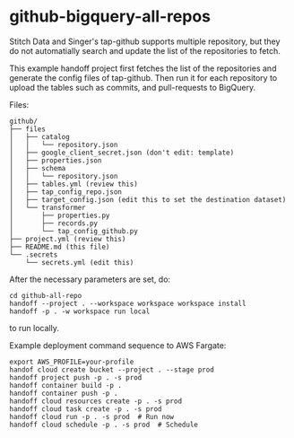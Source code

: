 # github-bigquery-all-repos

Stitch Data and Singer's tap-github supports multiple repository, but they
do not automatially search and update the list of the repositories to fetch.

This example handoff project first fetches the list of the repositories and
generate the config files of tap-github. Then run it for each repository to
upload the tables such as commits, and pull-requests to BigQuery.

Files:
```
github/
├── files
│   ├── catalog
│   │   └── repository.json
│   ├── google_client_secret.json (don't edit: template)
│   ├── properties.json
│   ├── schema
│   │   └── repository.json
│   ├── tables.yml (review this)
│   ├── tap_config_repo.json
│   ├── target_config.json (edit this to set the destination dataset)
│   └── transformer
│       ├── properties.py
│       ├── records.py
│       └── tap_config_github.py
├── project.yml (review this)
├── README.md (this file)
└── .secrets
    └── secrets.yml (edit this)
```

After the necessary parameters are set, do:

```
cd github-all-repo
handoff --project . --workspace workspace workspace install
handoff -p . -w workspace run local
```

to run locally.

Example deployment command sequence to AWS Fargate:

```
export AWS_PROFILE=your-profile
handof cloud create bucket --project . --stage prod
handoff project push -p . -s prod
handoff container build -p .
handoff container push -p .
handoff cloud resources create -p . -s prod
handoff cloud task create -p . -s prod
handoff cloud run -p . -s prod  # Run now
handoff cloud schedule -p . -s prod  # Schedule
```

